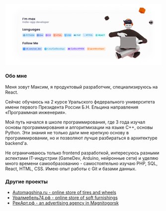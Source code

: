 [![Header](https://github.com/CatDevelop/CatDevelop/blob/main/GitHubInfo.png)](https://vk.com/cat_dev)
### Обо мне
Меня зовут Максим, я продуктовый разработчик, специализируюсь на React.

Cейчас обучаюсь на 2 курсе Уральского федерального университета имени первого Президента России Б.Н. Ельцина направления «Программная инженерия».

Мой путь начался в школе программирования, где 3 года изучал основы программирования и алгоритмизации на языке C++, основы Python. Эти знания не только дали мне крепкую основу в программировании, но и позволяют лучше разбираться в архитектуре backend'a.

Не ограничиваюсь только frontend разработкой, интересуюсь разными аспектами IT-индустрии (GameDev, Arduino, нейронные сети) и уделяю много времени самообразованию - самостоятельно изучаю PHP, SQL, React, HTML, CSS. Имею опыт работы с Git и базами данных.

### Другие проекты
- [Automagshina.ru - online store of tires and wheels](https://automagshina.ru/)
- [Уралмебель74.рф - online store of soft furnishings](https://уралмебель74.рф/)
- [РекАрт.рф - an advertising agency in Magnitogorsk](https://рекарт.рф/)
